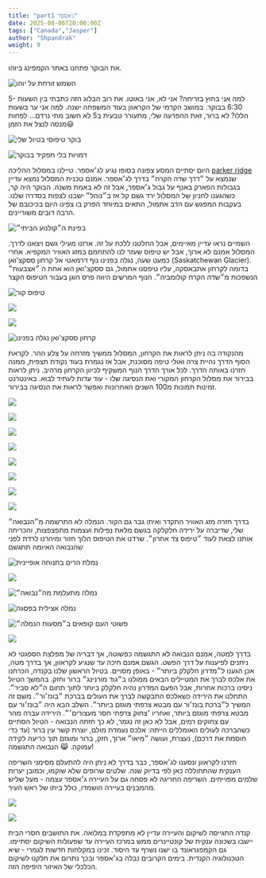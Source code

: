 ```yaml
---
title: "part1 ג׳אספר"
date: 2025-08-06T20:00:00Z
tags: ["Canada","Jasper"]
author: "Shpandrak"
weight: 9
---
```


את הבוקר פתחנו באתר הקמפינג ביוהו.

![](sunriseyoho1.jpg "השמש זורחת על יוהו")

למה אני בחוץ בזריחה? אני לא, אני באוטו. את רוב הבלוג הזה כתבתי בין השעות  5-6:30 בבוקר. במושב הקדמי של הקראוון בעוד המשפחה ישנה. למה אני ער בשעות הללו? לא ברור, זאת ההפרעה שלי, מתעורר טבעית ב5 לא חשוב מתי נרדם... לפחות מנסה לנצל את הזמן😃

![](sunriseyoho2.jpg "בוקר טיפוסי בטיול שלי")

![](morning2.jpg "דמויות בלי תפקיד בבוקר")

היום יסתיים המסע צפונה בסופו נגיע לג׳אספר. טיילנו במסלול ההליכה [parker ridge](https://www.alltrails.com/trail/canada/alberta/wilcox-viewpoint-via-wilcox-pass) שנמצא על ״דרך שדה הקרח״ בדרך לג׳אספר. אמנם טכנית המסלול נמצא עדיין בגבולות הפארק באנף על גבול ג׳אספר, אבל זה לא באמת משנה. הבוקר היה קר, כשהגענו לחניון של המסלול ירד גשם קל אז ב״נוהל״ ישבנו לצפות בסדרה שלנו. בעקבות המפגש עם הדב אתמול, התאים במיוחד הפרק בו צפינו היום בכיכובם של הרבה דובים משוריינים.

![](watching.jpg "בפינת ה״קולנוע הביתי״")

השמיים נראו עדיין מאיימים, אבל החלטנו ללכת על זה. ארזנו מעילי גשם ויצאנו לדרך. המסלול אמנם לא ארוך, אבל יש טיפוס שעזר לנו להתחמם במזג האוויר המקפיא. אחרי כמעט שעה, נגלה בפנינו נוף דרמאטי אל קרחון ססקצ'ואן (Saskatchewan Glacier). בדומה לקרחון אתבאסקה, עליו טיפסנו אתמול, גם ססקצ׳ואן הוא אחת ה ״אצבעות״ הנשפכות מ״שדה הקרח קולומביה״. הנוף המרשים היווה פרס הוגן בעבור הטיפוס הקצר

![](climb1.jpg "טיפוס קור")

![](climb2.jpg)

![](climb3.jpg)

![](glacier1.jpg "קרחון ססקצ'ואן נגלה בפנינו")

מהנקודה בה ניתן לראות את הקרחון, המסלול ממשיך מזרחה על צלע ההר. לקראת הסוף הדרך נהיית צרה ואולי טיפה מסוכנת, אבל אז נגמרת בעוד נקודת תצפית, ממנה חזרנו באותה הדרך. לכל אורך הדרך הנוף המשקיף לכיוון הקרחון מרהיב. ניתן לראות בבירור את מסלול הקרחון המקורי ואת הנסיגה שלו - עוד עדות לעתיד לבוא. באינטרנט זמינות תמונות מ100 השנים האחרונות ואפשר לראות את הנסיגה בבירור.

![](glacier2.jpg)

![](glacier3.jpg)

![](glacier4.jpg)

![](ridge1.jpg)

![](ridge2.jpg)

![](ridge3.jpg)

![](ridge4.jpg)

![](ridge5.jpg)

בדרך חזרה מזג האוויר התקדר ואיתו גבר גם הקור. הנמלה לא התרשמה מ״הנבואה״ שלי, שדיברה על ירידה חלקלקה בגשם מלאת נפילות ועצמות מתפצפצות, והכריחה אותנו לצאת לעוד ״טיפוס צד אחרון״. שרדנו את הטיפוס הלוך חזור ומיהרנו לרדת לפני שהנבואה האיומה תתגשם

![](nemalaMushrooms1.jpg "נמלת הרים בתנוחה אופיינית")

![](nemalaMushrooms2.jpg)

![](lastClimb.jpg "נמלה מתעלמת מה״נבואה״")

![](lastClimbPano.jpg "נמלה אצילית בפסגה")

![](lastClimbNotHappy.jpg "פשוטי העם קופאים ב״מסעות הנמלה״")

![](parkerRidgeStats.jpg)

בדרך למטה, אמנם הנבואה לא התגשמה כפשוטה, אך דבריה של מפלצת הספגטי לא ניתנים לפיענוח על דרך הפשט. הגשם אמנם חיכה עד שנגיע לקראוון, אך בדרך מטה, אכן הגענו ל״מדרון חלקלק ביותר״ - באופן מסויים. בטיול הראשון שלנו בקנדה, הכרחנו את אלכס לברך את המטיילים הבאים ממולנו ב״גוד מורנינג״ ברור וחזק. בהמשך הטיול ניסינו ברכות אחרות, אבל הפעם המדרון נהיה חלקלק ביותר לתוך תחום ה״לא סביר״. התחלנו את הירידה כשאלכס התבקשה לברך את העולים בברכת ״בונז׳ור״. משם זה המשיך ל״ברכת בונז׳ור עם מבטא צרפתי מוגזם ביותר״. השלב הבא היה ״בונז׳ור עם מבטא צרפתי מוגזם ביותר, ואחריו ׳צחוק צרפתי חסר מעצורים׳״. הירידה עברה מהר עם צחוקים רמים, אבל לא כאן זה נגמר, לא כך חזתה הנבואה - הטיול הסתיים כשהברכה לעולים האומללים הייתה: אלכס נעמדת מולם, יוצרת קשר עין ברור (עד כדי חוסמת את דרכם), נעצרת, ועושה ״מיאו״ ארוך, חזק, ברור ומוגזם תוך כריעה לקידה עמוקה. 😹 הנבואה התגשמה!

חזרנו לקראוון ונסענו לג׳אספר, כבר בדרך לא ניתן היה להתעלם מסימני השריפה הענקית שהתחוללה כאן לפי בדיוק שנה. שלטים שרופים שלא שוקמו, וכמובן יערות שלמים מפוייחים. השריפה החריגה לא פסחה גם על העיירה ג׳אספר עצמה - מעל שליש מהמבנים בעיירה הושמדו, כולל ביתו של ראש העיר.

![](jasperFire1.jpg)

![](jasperFire2.jpg)

קנדה התגייסה לשיקום והעיירה עדיין לא מתפקדת במלואה. את התושבים חסרי הבית יישבו בשכונה ענקית של קונטיינרים ממש במרכז העיירה עד שפעולות השיקום יסתיימו. גם הקמפגראונד בו ישנו נשרף עד היסוד. זכינו במקלחות חדשות לגמרי - שיא הטכנולוגיה הקנדית. בימים הקרובים נבלה בג׳אספר ובכך נתרום את חלקנו לשיקום הכלכלי של האיזור היפיפה הזה.